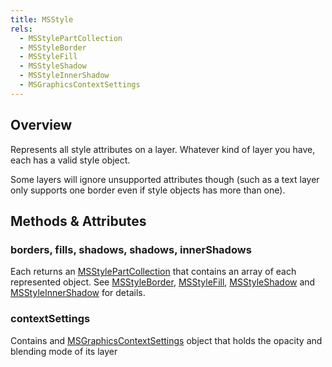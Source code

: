 ```yaml
---
title: MSStyle
rels:
  - MSStylePartCollection
  - MSStyleBorder
  - MSStyleFill
  - MSStyleShadow
  - MSStyleInnerShadow
  - MSGraphicsContextSettings
---
```


## Overview

Represents all style attributes on a layer. Whatever kind of layer you have, each has a valid style object.

Some layers will ignore unsupported attributes though (such as a text layer only supports one border even if style objects has more than one).

## Methods & Attributes

### borders, fills, shadows, shadows, innerShadows

Each returns an [MSStylePartCollection](/docs/MSStylePartCollection) that contains an array of each represented object. See [MSStyleBorder](/docs/MSStyleBorder), [MSStyleFill](/docs/MSStyleFill), [MSStyleShadow](/docs/MSStyleShadow) and [MSStyleInnerShadow](/docs/MSStyleInnerShadow) for details.

### contextSettings

Contains and [MSGraphicsContextSettings](/docs/MSGraphicsContextSettings) object that holds the opacity and blending mode of its layer
